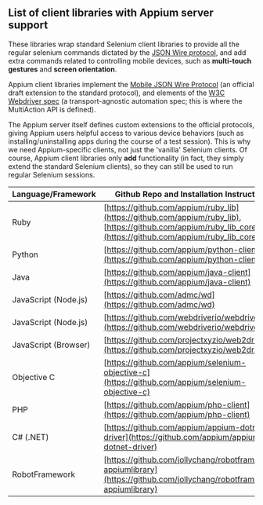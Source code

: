 ## List of client libraries with Appium server support

These libraries wrap standard Selenium client libraries to provide all the regular selenium commands dictated by the [JSON Wire protocol](https://w3c.github.io/webdriver/webdriver-spec.html), and add extra commands related to controlling mobile devices, such as **multi-touch gestures** and **screen orientation**.

Appium client libraries implement the [Mobile JSON Wire Protocol](https://github.com/SeleniumHQ/mobile-spec/blob/master/spec-draft.md) (an official draft extension to the standard protocol), and elements of the [W3C Webdriver spec](https://dvcs.w3.org/hg/webdriver/raw-file/default/webdriver-spec.html) (a transport-agnostic automation spec; this is where the MultiAction API is defined).

The Appium server itself defines custom extensions to the official protocols, giving Appium users helpful access to various device behaviors (such as installing/uninstalling apps during the course of a test session). This is why we need Appium-specific clients, not just the 'vanilla' Selenium clients. Of course, Appium client libraries only **add** functionality (in fact, they simply extend the standard Selenium clients), so they can still be used to run regular Selenium sessions.

Language/Framework | Github Repo and Installation Instructions |
----- | ----- |
Ruby | [https://github.com/appium/ruby_lib](https://github.com/appium/ruby_lib), [https://github.com/appium/ruby_lib_core](https://github.com/appium/ruby_lib_core)
Python | [https://github.com/appium/python-client](https://github.com/appium/python-client)
Java | [https://github.com/appium/java-client](https://github.com/appium/java-client)
JavaScript (Node.js) | [https://github.com/admc/wd](https://github.com/admc/wd)
JavaScript (Node.js) | [https://github.com/webdriverio/webdriverio](https://github.com/webdriverio/webdriverio)
JavaScript (Browser) | [https://github.com/projectxyzio/web2driver](https://github.com/projectxyzio/web2driver)
Objective C | [https://github.com/appium/selenium-objective-c](https://github.com/appium/selenium-objective-c)
PHP | [https://github.com/appium/php-client](https://github.com/appium/php-client)
C# (.NET) | [https://github.com/appium/appium-dotnet-driver](https://github.com/appium/appium-dotnet-driver)
RobotFramework | [https://github.com/jollychang/robotframework-appiumlibrary](https://github.com/jollychang/robotframework-appiumlibrary)
